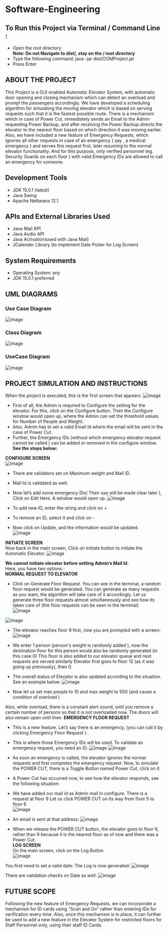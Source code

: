 # Software-Engineering

## To Run this Project via Terminal / Command Line :
- Open the root directory<br>
**Note: Do not Navigate to dist/, stay on the / root directory**
- Type the following command:
java -jar dist/OOMProject.jar
- Press Enter

## ABOUT THE PROJECT
This Project is a GUI enabled Automatic Elevator System, with automatic door opening and closing mechanism which can detect an overload and prompt the passengers accordingly. We have developed a scheduling algorithm for simulating the moving elevator which is based on serving requests such that it is the fastest possible route. There is a mechanism which in case of Power Cut, immediately sends an Email to the Admin requesting Power Backup, and after receiving the Power Backup directs the elevator to the nearest floor based on which direction it was moving earlier.
Also, we have included a new feature of Emergency Requests, which ignores all other requests in case of an emergency ( say , a medical emergency ) and serves this request first, later resuming to the normal elevator functionality. And for this purpose, only verified personnel (eg. Security Guards on each floor ) with valid Emergency IDs are allowed to call an emergency for someone.

## Development Tools
- JDK 15.0.1 (latest)
- Java Swing
- Apache Netbeans 12.1

## APIs and External Libraries Used
- Java Mail API
- Java Audio API
- Java Activation(used with Java Mail)
- JCalender Library (to implement Date Picker for Log Screen)

## System Requirements
- Operating System: any
- JDK 15.0.1 preferred


## UML DIAGRAMS
### Use Case Diagram
![image](https://user-images.githubusercontent.com/74846797/165888806-cccd98c5-2ac4-4e64-9ab1-1b0176d3e78e.png)

### Class Diagram
![image](https://user-images.githubusercontent.com/74846797/165888914-c753cafc-e3b9-41b8-8beb-13f4f7e68d2d.png)

### UseCase Diagram
![image](https://user-images.githubusercontent.com/74846797/165888919-47a05394-6128-4ab6-a6b5-74ce8b30b60b.png)


## PROJECT SIMULATION AND INSTRUCTIONS
When the project is executed, this is the first screen that appears: 
![image](https://user-images.githubusercontent.com/74846797/165888947-edf2bdce-c25b-475b-b378-72f59c7f546a.png)

- First of all, the Admin is required to Configure the setting for the elevator. For this, click on the Configure button. Then the Configure window would open up, where the Admin can set the threshold values for Number of People and Weight.
- Also, Admin has to set a valid Email Id where the email will be sent in the case of Power Cut.
- Further, the Emergency IDs (without which emergency elevator request cannot be called ) can be added or removed in the configure window.
**See the steps below:**<br>

**CONFIGURE SCREEN** <br>
![image](https://user-images.githubusercontent.com/74846797/165888967-99a97e08-6a6a-410e-8738-3e4dc8dae724.png)

- There are validators set on Maximum weight and Mail ID. 
- Mail Id is validated as well:
- Now let’s add some emergency IDs( Their use will be made clear later ), Click on Edit Here. A window would open up.
![image](https://user-images.githubusercontent.com/74846797/165889054-a43c7e99-cb3c-4b79-b009-90afc1d021be.png)


- To add new ID, enter the string and click on +
- To remove an ID, select it and click on -
- Now click on Update, and the information would be updated.<br>
![image](https://user-images.githubusercontent.com/74846797/165889067-b60a456e-314a-4d15-81bd-cbf7098d0884.png)


**INITIATE SCREEN**<br>
Now back in the main screen, Click on Initiate button to initiate the Automatic Elevator.
![image](https://user-images.githubusercontent.com/74846797/165889091-8c02ef33-d35d-43e1-8b22-305a64b7037a.png)


**We cannot initiate elevator before setting Admin’s Mail Id.**<br>
Here, you have two options :<br>
**NORMAL REQUEST TO ELEVATOR**
- Click on Generate Floor Request. You can see in the terminal, a random floor request would be generated. You can generate as many requests as you want, the algorithm will take care of it accordingly. Let us generate three floor requests almost simultaneously and see how its taken care of (the floor requests can be seen in the terminal)<br>
![image](https://user-images.githubusercontent.com/74846797/165889122-d8291cf5-10c0-4b0e-94c7-5a6dd2e39618.png)

![image](https://user-images.githubusercontent.com/74846797/165889111-66ba39ff-7a96-448d-9807-1a92b7ba30d4.png)

- The elevator reaches floor 9 first, now you are prompted with a screen:
![image](https://user-images.githubusercontent.com/74846797/165889133-2387618d-fc4c-427a-bb5d-7211b63f5ab9.png)

- We enter 1 person (person's weight is randomly added ), now the destination floor for this person would also be randomly generated (in this case 0) This floor is also added to our elevator queue and next requests are served similarly Elevator first goes to floor 12 (as it was going up previously), then 0.
- The overall status of Elevator is also updated according to the situation. <br> 
See an example below:
![image](https://user-images.githubusercontent.com/74846797/165889152-7c24b034-cafe-4b9f-aa49-dccb7cac26be.png)

- Now let us set max people to 10 and max weight to 500 (and cause a condition of overload )

Also, while overload, there is a constant alert sound, until you remove a certain number of persons so that it is not overloaded now. The doors will also remain open until then.
**EMERGENCY FLOOR REQUEST**
- This is a new feature. Let’s say there is an emergency, (you can call it by clicking Emergency Floor Request ) .
- This is where those Emergency IDs will be used. To validate an emergency request, you need an ID.
![image](https://user-images.githubusercontent.com/74846797/165889180-62828ae7-af0a-4761-9f47-0ce492acbd4a.png)
 ![image](https://user-images.githubusercontent.com/74846797/165889192-fdd48514-ac75-40d3-b544-3e4c319a3569.png)

- As soon an emergency is called, the elevator ignores the normal requests and first completes the emergency request. Now, to simulate the POWER CUT, there is a Toggle Button named Power Cut, click on it.
- A Power Cut has occurred now, to see how the elevator responds, see the following situation:
- We have added our mail id as Admin mail in configure. There is a request at floor 9 Let us click POWER CUT on its way from floor 5 to floor 6 <br>
![image](https://user-images.githubusercontent.com/74846797/165889394-4f9ad3c4-afa8-47e1-afe3-8d4ce44db39a.png)

- An email is sent at that address:
![image](https://user-images.githubusercontent.com/74846797/165889388-e92228ea-9b76-4f7b-86af-89a4afd1b66a.png)

- When we release the POWER CUT button, the elevator goes to floor 6, rather than 9 because it is the nearest floor as of now and there was a Power Cut.<br>
**LOG SCREEN**<br>
On the main screen, click on the Log Button<br>
![image](https://user-images.githubusercontent.com/74846797/165889401-4674facf-cf65-4552-a76b-024974c1f8e5.png)

You first need to set a valid date:
The Log is now generated:
![image](https://user-images.githubusercontent.com/74846797/165889412-e48401cc-9ed8-4ebb-8300-53215c5e652f.png)

There are validation checks on Date as well:
![image](https://user-images.githubusercontent.com/74846797/165889419-e103f1a4-532d-4112-a866-8a8eac3dff75.png)


## FUTURE SCOPE
Following the new feature of Emergency Requests, we can incorporate a mechanism for ID cards using “Scan and Go” rather than entering IDs for verification every time. Also, once this mechanism is in place, it can further be used to add a new feature in the Elevator System for restricted floors for Staff Personnel only, using their staff ID Cards.
